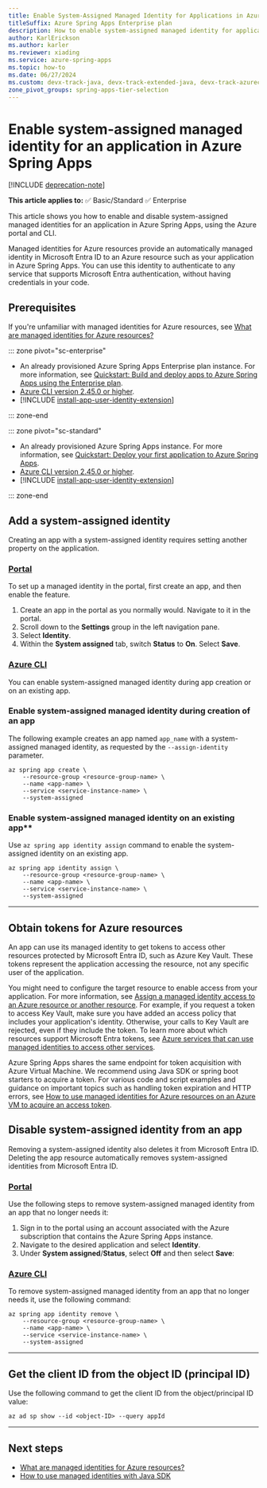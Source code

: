 ```yaml
---
title: Enable System-Assigned Managed Identity for Applications in Azure Spring Apps
titleSuffix: Azure Spring Apps Enterprise plan
description: How to enable system-assigned managed identity for applications.
author: KarlErickson
ms.author: karler
ms.reviewer: xiading
ms.service: azure-spring-apps
ms.topic: how-to
ms.date: 06/27/2024
ms.custom: devx-track-java, devx-track-extended-java, devx-track-azurecli
zone_pivot_groups: spring-apps-tier-selection
---
```


# Enable system-assigned managed identity for an application in Azure Spring Apps

[!INCLUDE [deprecation-note](../includes/deprecation-note.md)]

**This article applies to:** ✅ Basic/Standard ✅ Enterprise

This article shows you how to enable and disable system-assigned managed identities for an application in Azure Spring Apps, using the Azure portal and CLI.

Managed identities for Azure resources provide an automatically managed identity in Microsoft Entra ID to an Azure resource such as your application in Azure Spring Apps. You can use this identity to authenticate to any service that supports Microsoft Entra authentication, without having credentials in your code.

## Prerequisites

If you're unfamiliar with managed identities for Azure resources, see [What are managed identities for Azure resources?](/entra/identity/managed-identities-azure-resources/overview)

::: zone pivot="sc-enterprise"

- An already provisioned Azure Spring Apps Enterprise plan instance. For more information, see [Quickstart: Build and deploy apps to Azure Spring Apps using the Enterprise plan](../enterprise/quickstart-deploy-apps-enterprise.md).
- [Azure CLI version 2.45.0 or higher](/cli/azure/install-azure-cli).
- [!INCLUDE [install-app-user-identity-extension](../enterprise/includes/install-app-user-identity-extension.md)]

::: zone-end

::: zone pivot="sc-standard"

- An already provisioned Azure Spring Apps instance. For more information, see [Quickstart: Deploy your first application to Azure Spring Apps](./quickstart.md).
- [Azure CLI version 2.45.0 or higher](/cli/azure/install-azure-cli).
- [!INCLUDE [install-app-user-identity-extension](../enterprise/includes/install-app-user-identity-extension.md)]

::: zone-end

## Add a system-assigned identity

Creating an app with a system-assigned identity requires setting another property on the application.

### [Portal](#tab/azure-portal)

To set up a managed identity in the portal, first create an app, and then enable the feature.

1. Create an app in the portal as you normally would. Navigate to it in the portal.
2. Scroll down to the **Settings** group in the left navigation pane.
3. Select **Identity**.
4. Within the **System assigned** tab, switch **Status** to **On**. Select **Save**.

### [Azure CLI](#tab/azure-cli)

You can enable system-assigned managed identity during app creation or on an existing app.

### Enable system-assigned managed identity during creation of an app

The following example creates an app named `app_name` with a system-assigned managed identity, as requested by the `--assign-identity` parameter.

```azurecli
az spring app create \
    --resource-group <resource-group-name> \
    --name <app-name> \
    --service <service-instance-name> \
    --system-assigned
```

### Enable system-assigned managed identity on an existing app**

Use `az spring app identity assign` command to enable the system-assigned identity on an existing app.

```azurecli
az spring app identity assign \
    --resource-group <resource-group-name> \
    --name <app-name> \
    --service <service-instance-name> \
    --system-assigned
```

---

## Obtain tokens for Azure resources

An app can use its managed identity to get tokens to access other resources protected by Microsoft Entra ID, such as Azure Key Vault. These tokens represent the application accessing the resource, not any specific user of the application.

You might need to configure the target resource to enable access from your application. For more information, see [Assign a managed identity access to an Azure resource or another resource](/entra/identity/managed-identities-azure-resources/how-to-assign-access-azure-resource). For example, if you request a token to access Key Vault, make sure you have added an access policy that includes your application's identity. Otherwise, your calls to Key Vault are rejected, even if they include the token. To learn more about which resources support Microsoft Entra tokens, see [Azure services that can use managed identities to access other services](/entra/identity/managed-identities-azure-resources/managed-identities-status).

Azure Spring Apps shares the same endpoint for token acquisition with Azure Virtual Machine. We recommend using Java SDK or spring boot starters to acquire a token. For various code and script examples and guidance on important topics such as handling token expiration and HTTP errors, see [How to use managed identities for Azure resources on an Azure VM to acquire an access token](/entra/identity/managed-identities-azure-resources/how-to-use-vm-token).

## Disable system-assigned identity from an app

Removing a system-assigned identity also deletes it from Microsoft Entra ID. Deleting the app resource automatically removes system-assigned identities from Microsoft Entra ID.

### [Portal](#tab/azure-portal)

Use the following steps to remove system-assigned managed identity from an app that no longer needs it:

1. Sign in to the portal using an account associated with the Azure subscription that contains the Azure Spring Apps instance.
1. Navigate to the desired application and select **Identity**.
1. Under **System assigned**/**Status**, select **Off** and then select **Save**:

### [Azure CLI](#tab/azure-cli)

To remove system-assigned managed identity from an app that no longer needs it, use the following command:

```azurecli
az spring app identity remove \
    --resource-group <resource-group-name> \
    --name <app-name> \
    --service <service-instance-name> \
    --system-assigned
```

---

## Get the client ID from the object ID (principal ID)

Use the following command to get the client ID from the object/principal ID value:

```azurecli
az ad sp show --id <object-ID> --query appId
```

---

## Next steps

* [What are managed identities for Azure resources?](/entra/identity/managed-identities-azure-resources/overview)
* [How to use managed identities with Java SDK](https://github.com/Azure-Samples/azure-spring-apps-samples)
